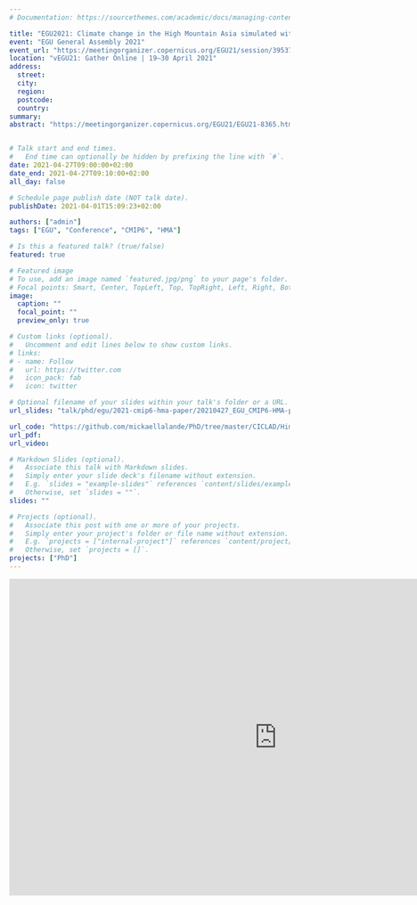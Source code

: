 ```yaml
---
# Documentation: https://sourcethemes.com/academic/docs/managing-content/

title: "EGU2021: Climate change in the High Mountain Asia simulated with CMIP6 models"
event: "EGU General Assembly 2021"
event_url: "https://meetingorganizer.copernicus.org/EGU21/session/39537"
location: "vEGU21: Gather Online | 19–30 April 2021"
address:
  street:
  city:
  region:
  postcode:
  country:
summary:
abstract: "https://meetingorganizer.copernicus.org/EGU21/EGU21-8365.html"


# Talk start and end times.
#   End time can optionally be hidden by prefixing the line with `#`.
date: 2021-04-27T09:00:00+02:00
date_end: 2021-04-27T09:10:00+02:00
all_day: false

# Schedule page publish date (NOT talk date).
publishDate: 2021-04-01T15:09:23+02:00

authors: ["admin"]
tags: ["EGU", "Conference", "CMIP6", "HMA"]

# Is this a featured talk? (true/false)
featured: true

# Featured image
# To use, add an image named `featured.jpg/png` to your page's folder.
# Focal points: Smart, Center, TopLeft, Top, TopRight, Left, Right, BottomLeft, Bottom, BottomRight.
image:
  caption: ""
  focal_point: ""
  preview_only: true

# Custom links (optional).
#   Uncomment and edit lines below to show custom links.
# links:
# - name: Follow
#   url: https://twitter.com
#   icon_pack: fab
#   icon: twitter

# Optional filename of your slides within your talk's folder or a URL.
url_slides: "talk/phd/egu/2021-cmip6-hma-paper/20210427_EGU_CMIP6-HMA-paper_LALANDE.pdf"

url_code: "https://github.com/mickaellalande/PhD/tree/master/CICLAD/Himalaya/CMIP6_HMA_paper"
url_pdf:
url_video:

# Markdown Slides (optional).
#   Associate this talk with Markdown slides.
#   Simply enter your slide deck's filename without extension.
#   E.g. `slides = "example-slides"` references `content/slides/example-slides.md`.
#   Otherwise, set `slides = ""`.
slides: ""

# Projects (optional).
#   Associate this post with one or more of your projects.
#   Simply enter your project's folder or file name without extension.
#   E.g. `projects = ["internal-project"]` references `content/project/deep-learning/index.md`.
#   Otherwise, set `projects = []`.
projects: ["PhD"]
---
```


<iframe src="https://docs.google.com/presentation/d/e/2PACX-1vS_zF_HQO40vzgR-qrgQfOIdi29wsVR-5zoQRze1n4u7k6vZtMrLsOONfi0uZ3PnqxTdkL5A9nbJSwy/embed?start=false&loop=false&delayms=3000" frameborder="0" width="960" height="569" allowfullscreen="true" mozallowfullscreen="true" webkitallowfullscreen="true"></iframe>
